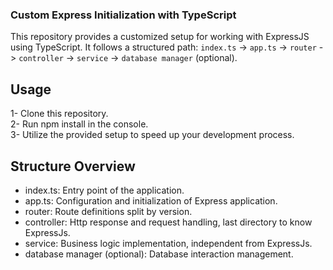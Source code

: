 ### Custom Express Initialization with TypeScript

This repository provides a customized setup for working with ExpressJS using TypeScript. It follows a structured path: `index.ts` -> `app.ts` -> `router` -> `controller` -> `service` -> `database manager`  (optional).

## Usage
1- Clone this repository.  
2- Run npm install in the console.  
3- Utilize the provided setup to speed up your development process.

## Structure Overview
- index.ts: Entry point of the application.  
- app.ts: Configuration and initialization of Express application.  
- router: Route definitions split by version.
- controller: Http response and request handling, last directory to know ExpressJs.
- service: Business logic implementation, independent from ExpressJs.
- database manager (optional): Database interaction management.
